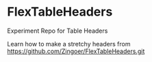 # FlexTableHeaders
Experiment Repo for Table Headers

Learn how to make a stretchy headers from https://github.com/Zingoer/FlexTableHeaders.git